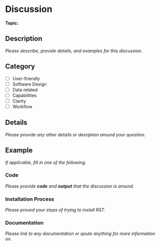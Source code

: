 # Discussion 

**Topic:**

## Description

*Please describe, provide details, and examples for this discussion.*

## Category

- [ ] User-friendly  
- [ ] Software Design
- [ ] Data related
- [ ] Capabilities
- [ ] Clarity 
- [ ] Workflow

## Details

*Please provide any other details or desription around your question.*

## Example  

*If applicable, fill in one of the following.*

### Code

*Please provide **code** and **output** that the discussion is around.*

### Installation Process 

*Please proved your steps of trying to install RST.*

### Documentation

*Please link to any documentation or qoute anything for more information on.*
